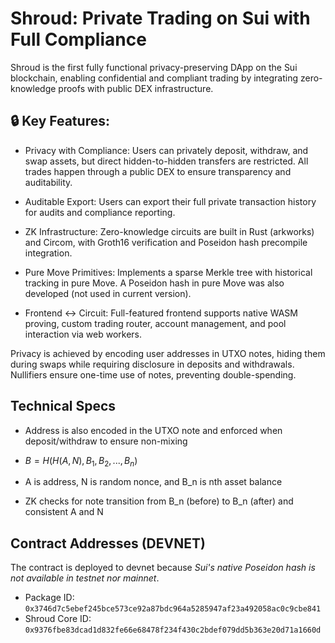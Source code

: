 # Shroud: Private Trading on Sui with Full Compliance

Shroud is the first fully functional privacy-preserving DApp on the Sui blockchain, enabling confidential and compliant trading by integrating zero-knowledge proofs with public DEX infrastructure.

## 🔒 Key Features:

- Privacy with Compliance: Users can privately deposit, withdraw, and swap assets, but direct hidden-to-hidden transfers are restricted. All trades happen through a public DEX to ensure transparency and auditability.

- Auditable Export: Users can export their full private transaction history for audits and compliance reporting.

- ZK Infrastructure: Zero-knowledge circuits are built in Rust (arkworks) and Circom, with Groth16 verification and Poseidon hash precompile integration.

- Pure Move Primitives: Implements a sparse Merkle tree with historical tracking in pure Move. A Poseidon hash in pure Move was also developed (not used in current version).

- Frontend ↔ Circuit: Full-featured frontend supports native WASM proving, custom trading router, account management, and pool interaction via web workers.

Privacy is achieved by encoding user addresses in UTXO notes, hiding them during swaps while requiring disclosure in deposits and withdrawals. Nullifiers ensure one-time use of notes, preventing double-spending.

## Technical Specs

- Address is also encoded in the UTXO note and enforced when deposit/withdraw to ensure non-mixing

- $B=H(H(A,N),B_1,B_2,...,B_n)$

- A is address, N is random nonce, and B_n is nth asset balance

- ZK checks for note transition from B_n (before) to B_n (after) and consistent A and N

## Contract Addresses (DEVNET)

The contract is deployed to devnet because *Sui's native Poseidon hash is not available in testnet nor mainnet*.


- Package ID: `0x3746d7c5ebef245bce573ce92a87bdc964a5285947af23a492058ac0c9cbe841`
- Shroud Core ID: `0x9376fbe83dcad1d832fe66e68478f234f430c2bdef079dd5b363e20d71a1660d`
